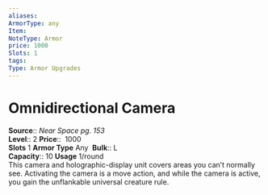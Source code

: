 ```yaml
---
aliases: 
ArmorType: any
Item:
NoteType: Armor
price: 1000
Slots: 1
tags: 
Type: Armor Upgrades
---
```


# Omnidirectional Camera

**Source**:: _Near Space pg. 153_  
**Level**:: 2
**Price**::  1000  
**Slots** 1 **Armor Type** Any 
**Bulk**:: L  
**Capacity**:: 10 **Usage** 1/round  
This camera and holographic-display unit covers areas you can’t normally see. Activating the camera is a move action, and while the camera is active, you gain the unflankable universal creature rule.
